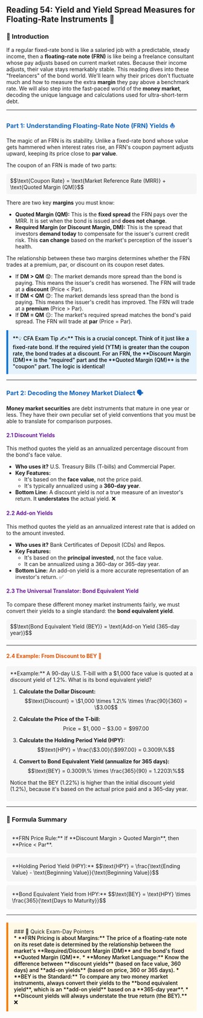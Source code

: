 ## Reading 54: Yield and Yield Spread Measures for Floating-Rate Instruments 🌊

### 🎯 Introduction

If a regular fixed-rate bond is like a salaried job with a predictable, steady income, then a **floating-rate note (FRN)** is like being a freelance consultant whose pay adjusts based on current market rates. Because their income adjusts, their value stays remarkably stable. This reading dives into these "freelancers" of the bond world. We'll learn why their prices don't fluctuate much and how to measure the extra **margin** they pay above a benchmark rate. We will also step into the fast-paced world of the **money market**, decoding the unique language and calculations used for ultra-short-term debt.

-----

### <span style="color: #1565C0;">Part 1: Understanding Floating-Rate Note (FRN) Yields ⛵</span>

The magic of an FRN is its stability. Unlike a fixed-rate bond whose value gets hammered when interest rates rise, an FRN's coupon payment adjusts upward, keeping its price close to **par value**.

The coupon of an FRN is made of two parts:

<div style="background-color: #F5F5F5; padding: 10px; border-radius: 5px; margin: 10px 0;">
$$\text{Coupon Rate} = \text{Market Reference Rate (MRR)} + \text{Quoted Margin (QM)}$$
</div>

There are two key **margins** you must know:

* **Quoted Margin (QM):** This is the **fixed spread** the FRN pays over the MRR. It is set when the bond is issued and **does not change**.
* **Required Margin (or Discount Margin, DM):** This is the spread that investors **demand today** to compensate for the issuer's current credit risk. This **can change** based on the market's perception of the issuer's health.

The relationship between these two margins determines whether the FRN trades at a premium, par, or discount on its coupon reset dates.

* If **DM > QM** 😟: The market demands more spread than the bond is paying. This means the issuer's credit has worsened. The FRN will trade at a **discount** (Price < Par).
* If **DM < QM** 😊: The market demands less spread than the bond is paying. This means the issuer's credit has improved. The FRN will trade at a **premium** (Price > Par).
* If **DM = QM** 😐: The market's required spread matches the bond's paid spread. The FRN will trade at **par** (Price = Par).

<div style="background-color: #E3F2FD; border-left: 5px solid #1976D2; padding: 12px; margin: 15px 0;">
<div style="color: #000000; font-weight: 500;">
**💡 CFA Exam Tip ✍️:** This is a crucial concept. Think of it just like a fixed-rate bond. If the required yield (YTM) is greater than the coupon rate, the bond trades at a discount. For an FRN, the **Discount Margin (DM)** is the "required" part and the **Quoted Margin (QM)** is the "coupon" part. The logic is identical!
</div>
</div>

-----

### <span style="color: #1565C0;">Part 2: Decoding the Money Market Dialect 🗣️</span>

**Money market securities** are debt instruments that mature in one year or less. They have their own peculiar set of yield conventions that you must be able to translate for comparison purposes.

#### <span style="color: #6A1B9A;">2.1 Discount Yields</span>

This method quotes the yield as an annualized percentage discount from the bond's face value.

* **Who uses it?** U.S. Treasury Bills (T-bills) and Commercial Paper.
* **Key Features:**
  * It's based on the **face value**, not the price paid.
  * It's typically annualized using a **360-day year**.
* **Bottom Line:** A discount yield is *not* a true measure of an investor's return. It **understates** the actual yield. ❌

#### <span style="color: #6A1B9A;">2.2 Add-on Yields</span>

This method quotes the yield as an annualized interest rate that is added on to the amount invested.

* **Who uses it?** Bank Certificates of Deposit (CDs) and Repos.
* **Key Features:**
  * It's based on the **principal invested**, not the face value.
  * It can be annualized using a 360-day or 365-day year.
* **Bottom Line:** An add-on yield is a more accurate representation of an investor's return. ✅

#### <span style="color: #6A1B9A;">2.3 The Universal Translator: Bond Equivalent Yield</span>

To compare these different money market instruments fairly, we must convert their yields to a single standard: the **bond equivalent yield**.

<div style="background-color: #F5F5F5; padding: 10px; border-radius: 5px; margin: 10px 0;">
$$\text{Bond Equivalent Yield (BEY)} = \text{Add-on Yield (365-day year)}$$
</div>

-----

#### <span style="color: #E65100;">2.4 Example: From Discount to BEY 🧮</span>

<div style="background-color: #F5F5F5; padding: 10px; border-radius: 5px; margin: 10px 0;">
**Example:**  
A 90-day U.S. T-bill with a $1,000 face value is quoted at a discount yield of 1.2%. What is its bond equivalent yield?

1. **Calculate the Dollar Discount:**  
   $$\text{Discount} = \$1,000 \times 1.2\% \times \frac{90}{360} = \$3.00$$

2. **Calculate the Price of the T-bill:**  
   $$\text{Price} = \$1,000 - \$3.00 = \$997.00$$

3. **Calculate the Holding Period Yield (HPY):**  
   $$\text{HPY} = \frac{\$3.00}{\$997.00} = 0.3009\%$$

4. **Convert to Bond Equivalent Yield (annualize for 365 days):**  
   $$\text{BEY} = 0.3009\% \times \frac{365}{90} = 1.2203\%$$

Notice that the BEY (1.22%) is higher than the initial discount yield (1.2%), because it's based on the actual price paid and a 365-day year.
</div>

-----

### 🧪 Formula Summary

<div style="background-color: #F5F5F5; padding: 15px; border-radius: 5px; margin: 10px 0;">
**FRN Price Rule:**  
If **Discount Margin > Quoted Margin**, then **Price < Par**.
</div>

<div style="background-color: #F5F5F5; padding: 15px; border-radius: 5px; margin: 10px 0;">
**Holding Period Yield (HPY):**  
$$\text{HPY} = \frac{\text{Ending Value} - \text{Beginning Value}}{\text{Beginning Value}}$$
</div>

<div style="background-color: #F5F5F5; padding: 15px; border-radius: 5px; margin: 10px 0;">
**Bond Equivalent Yield from HPY:**  
$$\text{BEY} = \text{HPY} \times \frac{365}{\text{Days to Maturity}}$$
</div>

-----

<div style="background-color: #FFF9E6; border-left: 5px solid #F57C00; padding: 15px; margin: 20px 0;">
### 🎯 Quick Exam-Day Pointers

<div style="color: #000000; font-weight: 500;">
* **FRN Pricing is about Margins:** The price of a floating-rate note on its reset date is determined by the relationship between the market's **Required/Discount Margin (DM)** and the bond's fixed **Quoted Margin (QM)**.
* **Money Market Language:** Know the difference between **discount yields** (based on face value, 360 days) and **add-on yields** (based on price, 360 or 365 days).
* **BEY is the Standard:** To compare any two money market instruments, always convert their yields to the **bond equivalent yield**, which is an **add-on yield** based on a **365-day year**.
* **Discount yields will always understate the true return (the BEY).** ❌
</div>
</div>